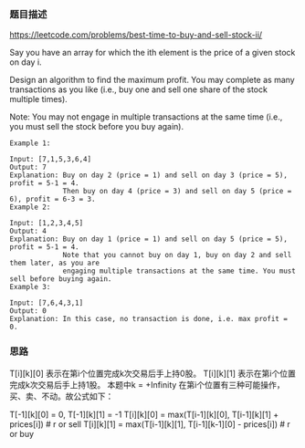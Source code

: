 
### 题目描述

https://leetcode.com/problems/best-time-to-buy-and-sell-stock-ii/

Say you have an array for which the ith element is the price of a given stock on day i.

Design an algorithm to find the maximum profit. You may complete as many transactions as you like (i.e., buy one and sell one share of the stock multiple times).

Note: You may not engage in multiple transactions at the same time (i.e., you must sell the stock before you buy again).
```
Example 1:

Input: [7,1,5,3,6,4]
Output: 7
Explanation: Buy on day 2 (price = 1) and sell on day 3 (price = 5), profit = 5-1 = 4.
             Then buy on day 4 (price = 3) and sell on day 5 (price = 6), profit = 6-3 = 3.
Example 2:

Input: [1,2,3,4,5]
Output: 4
Explanation: Buy on day 1 (price = 1) and sell on day 5 (price = 5), profit = 5-1 = 4.
             Note that you cannot buy on day 1, buy on day 2 and sell them later, as you are
             engaging multiple transactions at the same time. You must sell before buying again.
Example 3:

Input: [7,6,4,3,1]
Output: 0
Explanation: In this case, no transaction is done, i.e. max profit = 0.
```

### 思路

T[i][k][0] 表示在第i个位置完成k次交易后手上持0股。
T[i][k][1] 表示在第i个位置完成k次交易后手上持1股。
本题中k = +Infinity
在第i个位置有三种可能操作，买、卖、不动。故公式如下：

T[-1][k][0] = 0, T[-1][k][1] = -1
T[i][k][0] = max(T[i-1][k][0], T[i-1][k][1] + prices[i])  # r or sell
T[i][k][1] = max(T[i-1][k][1], T[i-1][k-1][0] - prices[i])  # r or buy

